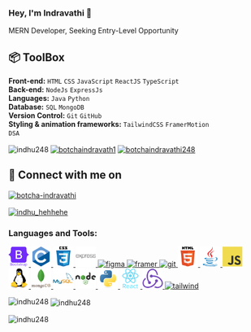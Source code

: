 ### Hey, I'm Indravathi 👋
MERN Developer, Seeking Entry-Level Opportunity

## 📦 ToolBox
**Front-end:** `HTML` `CSS` `JavaScript` `ReactJS` `TypeScript` </br>
**Back-end:** `NodeJs` `ExpressJs` </br>
**Languages:** `Java` `Python` </br>
**Database:** `SQL` `MongoDB` </br>
**Version Control:** `Git` `GitHub` </br>
**Styling & animation frameworks:** `TailwindCSS` `FramerMotion` </br>
`DSA`

<a><img align="center" src="https://raw.githubusercontent.com/rahuldkjain/github-profile-readme-generator/master/src/images/icons/Social/codepen.svg" alt="indhu248" height="30" width="50" backgroundColor=""/></a>
<a href="https://www.hackerrank.com/profile/botchaindravath1" target="blank" backgroundColor="white"><img align="center" src="https://raw.githubusercontent.com/rahuldkjain/github-profile-readme-generator/master/src/images/icons/Social/hackerrank.svg" alt="botchaindravath1" height="30" width="50" /></a>
<a href="https://leetcode.com/botchaindravathi248/" target="blank" backgroundColor="white"><img align="center" src="https://raw.githubusercontent.com/rahuldkjain/github-profile-readme-generator/master/src/images/icons/Social/leet-code.svg" alt="botchaindravathi248" height="30" width="50" /></a>

## 📩 Connect with me on 

<div display="flex">
  <a href="https://www.linkedin.com/in/botcha-indravathi-8b77391aa/" target="blank" backgroundColor="#ffffff"
  backgroundColor="white"><img align="center" height="20px" width="20px" src="https://raw.githubusercontent.com/rahuldkjain/github-profile-readme-generator/master/src/images/icons/Social/linked-in-alt.svg" alt="botcha-indravathi" height="30" width="50" /></a>
  
<a href="https://www.instagram.com/indhu_hehhehe/" target="blank" background-color="white"><img align="center" height="20px" width="20px" src="https://raw.githubusercontent.com/rahuldkjain/github-profile-readme-generator/master/src/images/icons/Social/instagram.svg" alt="indhu_hehhehe" height="30" width="50" /></a>
</div>


<h3 align="left">Languages and Tools:</h3>
<p align="left"> 
  <a href="https://getbootstrap.com" target="_blank" rel="noreferrer"> <img src="https://raw.githubusercontent.com/devicons/devicon/master/icons/bootstrap/bootstrap-plain-wordmark.svg" alt="bootstrap" width="40" height="40"/> </a> <a href="https://www.cprogramming.com/" target="_blank" rel="noreferrer"> <img src="https://raw.githubusercontent.com/devicons/devicon/master/icons/c/c-original.svg" alt="c" width="40" height="40"/> </a> <a href="https://www.w3schools.com/css/" target="_blank" rel="noreferrer"> <img src="https://raw.githubusercontent.com/devicons/devicon/master/icons/css3/css3-original-wordmark.svg" alt="css3" width="40" height="40"/> </a> <a href="https://expressjs.com" target="_blank" rel="noreferrer"> <img src="https://raw.githubusercontent.com/devicons/devicon/master/icons/express/express-original-wordmark.svg" alt="express" width="40" height="40"/> </a> <a href="https://www.figma.com/" target="_blank" rel="noreferrer"> <img src="https://www.vectorlogo.zone/logos/figma/figma-icon.svg" alt="figma" width="40" height="40"/> </a> <a href="https://www.framer.com/" target="_blank" rel="noreferrer"> <img src="https://www.vectorlogo.zone/logos/framer/framer-icon.svg" alt="framer" width="40" height="40"/> </a> <a href="https://git-scm.com/" target="_blank" rel="noreferrer"> <img src="https://www.vectorlogo.zone/logos/git-scm/git-scm-icon.svg" alt="git" width="40" height="40"/> </a> <a href="https://www.w3.org/html/" target="_blank" rel="noreferrer"> <img src="https://raw.githubusercontent.com/devicons/devicon/master/icons/html5/html5-original-wordmark.svg" alt="html5" width="40" height="40"/> </a> <a href="https://www.java.com" target="_blank" rel="noreferrer"> <img src="https://raw.githubusercontent.com/devicons/devicon/master/icons/java/java-original.svg" alt="java" width="40" height="40"/> </a> <a href="https://developer.mozilla.org/en-US/docs/Web/JavaScript" target="_blank" rel="noreferrer"> <img src="https://raw.githubusercontent.com/devicons/devicon/master/icons/javascript/javascript-original.svg" alt="javascript" width="40" height="40"/> </a> <a href="https://www.linux.org/" target="_blank" rel="noreferrer"> <img src="https://raw.githubusercontent.com/devicons/devicon/master/icons/linux/linux-original.svg" alt="linux" width="40" height="40"/> </a> <a href="https://www.mongodb.com/" target="_blank" rel="noreferrer"> <img src="https://raw.githubusercontent.com/devicons/devicon/master/icons/mongodb/mongodb-original-wordmark.svg" alt="mongodb" width="40" height="40"/> </a> <a href="https://www.mysql.com/" target="_blank" rel="noreferrer"> <img src="https://raw.githubusercontent.com/devicons/devicon/master/icons/mysql/mysql-original-wordmark.svg" alt="mysql" width="40" height="40"/> </a> <a href="https://nodejs.org" target="_blank" rel="noreferrer"> <img src="https://raw.githubusercontent.com/devicons/devicon/master/icons/nodejs/nodejs-original-wordmark.svg" alt="nodejs" width="40" height="40"/> </a> <a href="https://www.python.org" target="_blank" rel="noreferrer"> <img src="https://raw.githubusercontent.com/devicons/devicon/master/icons/python/python-original.svg" alt="python" width="40" height="40"/> </a> <a href="https://reactjs.org/" target="_blank" rel="noreferrer"> <img src="https://raw.githubusercontent.com/devicons/devicon/master/icons/react/react-original-wordmark.svg" alt="react" width="40" height="40"/> </a> <a href="https://redux.js.org" target="_blank" rel="noreferrer"> <img src="https://raw.githubusercontent.com/devicons/devicon/master/icons/redux/redux-original.svg" alt="redux" width="40" height="40"/> </a> <a href="https://tailwindcss.com/" target="_blank" rel="noreferrer"> <img src="https://www.vectorlogo.zone/logos/tailwindcss/tailwindcss-icon.svg" alt="tailwind" width="40" height="40"/> </a> </p>

<p><img align="left" src="https://github-readme-stats.vercel.app/api/top-langs?username=indhu248&show_icons=true&locale=en&layout=compact" alt="indhu248" /></p>

<p>&nbsp;<img align="center" src="https://github-readme-stats.vercel.app/api?username=indhu248&show_icons=true&locale=en" alt="indhu248" /></p>

<p><img align="center" src="https://github-readme-streak-stats.herokuapp.com/?user=indhu248&" alt="indhu248" /></p>
